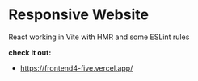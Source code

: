 # Responsive Website

React working in Vite with HMR and some ESLint rules

**check it out:**
  * https://frontend4-five.vercel.app/
